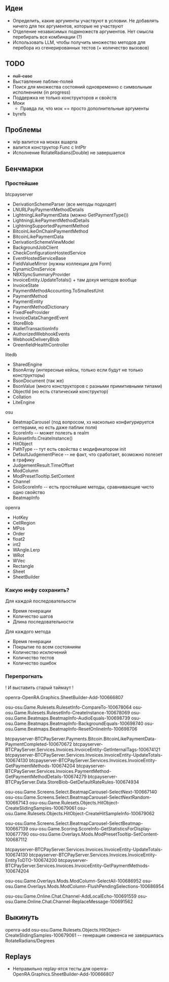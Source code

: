 ## Идеи

- Определить, какие аргументы участвуют в условии. Не добавлять ничего для тех аргументов, которые не участвуют
- Отделение независимых подмножеств аргументов. Нет смысла перебирать все комбинации (?)
- Использовать LLM, чтобы получить множество методов для перебора из сгенерированных тестов (+ количество вызовов)


## TODO

- ~~null-case~~
- Выставление паблик-полей
- Поиск для множества состояний одновременно с символьным исполнением (in progress)
- Поддержка не только конструкторов и свойств
- Моки
  - Правда ли, что мок == просто дополнительные аргументы
- byrefs

## Проблемы

- wlp валится на моках вшарпа
- валится конструктор Func с IntPtr
- Исполнение RotateRadians(Double) не завершается

## Бенчмарки

### Простейшие

btcpayserver

- DerivationSchemeParser (все методы подходят)
- LNURLPayPaymentMethodDetails
- LightningLikePaymentData (можно GetPaymentType())
- LightningLikePaymentMethodDetails
- LightningSupportedPaymentMethod
- BitcoinLikeOnChainPaymentMethod
- BitcoinLikePaymentData
- DerivationSchemeViewModel
- BackgroundJobClient
- CheckConfigurationHostedService
- EventHostedServiceBase
- FieldValueMirror (нужны коллекции для Form)
- DynamicDnsService
- NBXSyncSummaryProvider
- InvoiceEntity.UpdateTotals() + там дохуя методов вообще
- InvoiceState
- PaymentMethodAccounting.ToSmallestUnit
- PaymentMethod
- PaymentEntity
- PaymentMethodDictionary
- FixedFeeProvider
- InvoiceDataChangedEvent
- StoreBlob
- WalletTransactionInfo
- AuthorizedWebhookEvents
- WebhookDeliveryBlob
- GreenfieldHealthController

litedb

- SharedEngine
- BsonArray (интересные кейсы, только если будут не только конструкторы)
- BsonDocument (так же)
- BsonValue (много конструкторов с разными примитивными типами)
- ObjectId (но есть статический конструктор)
- Collation
- LiteEngine


osu
- BeatmapCarousel (под вопросом, хз насколько конфигурируется сеттерами, но есть даже паблик поля)
- ScoreInfo -- может полезть в realm
- RulesetInfo.CreateInstance()
- HitObject
- PathType -- тут есть свойства с модификатором init
- DefaultJudgementPiece -- не факт, что сработает, возможно полезет в графику
- JudgementResult.TimeOffset
- ModColumn
- ModPresetTooltip.SetContent
- Channel
- SoloScoreInfo -- есть простейшие методы, сравнивающие чисто одно свойство
- BeatmapInfo
  
openra

- HotKey
- CellRegion
- MPos
- Order
- float2
- int2
- WAngle.Lerp
- WRot
- WVec
- Rectangle
- Sheet
- SheetBuilder

### Какую инфу сохранить?

Для каждой последовательости

- Время генерации
- Количество шагов
- Длина последовательности

Для каждого метода

- Время генерации
- Покрытие по всем состояниям
- Количество исключений
- Количество тестов
- Количество ошибок

### Перепрогнать
! И выставить старый таймаут !

openra-OpenRA.Graphics.SheetBuilder-Add-100666807

osu-osu.Game.Rulesets.RulesetInfo-CompareTo-100678064
osu-osu.Game.Rulesets.RulesetInfo-CreateInstance-100678069
osu-osu.Game.Beatmaps.BeatmapInfo-AudioEquals-100698739
osu-osu.Game.Beatmaps.BeatmapInfo-BackgroundEquals-100698740
osu-osu.Game.Beatmaps.BeatmapInfo-ResetOnlineInfo-100698706

btcpayserver-BTCPayServer.Payments.Bitcoin.BitcoinLikePaymentData-PaymentCompleted-100670672
btcpayserver-BTCPayServer.Services.Invoices.InvoiceEntity-GetInternalTags-100674121
btcpayserver-BTCPayServer.Services.Invoices.InvoiceEntity-UpdateTotals-100674130
btcpayserver-BTCPayServer.Services.Invoices.InvoiceEntity-GetPaymentMethods-100674204
btcpayserver-BTCPayServer.Services.Invoices.PaymentMethod-GetPaymentMethodDetails-100674279
btcpayserver-BTCPayServer.Data.StoreBlob-GetDefaultRateRules-100674934

osu-osu.Game.Screens.Select.BeatmapCarousel-SelectNext-100667140
osu-osu.Game.Screens.Select.BeatmapCarousel-SelectNextRandom-100667143
osu-osu.Game.Rulesets.Objects.HitObject-CreateSlidingSamples-100679061
osu-osu.Game.Rulesets.Objects.HitObject-CreateHitSampleInfo-100679062

osu-osu.Game.Screens.Select.BeatmapCarousel-SelectBeatmap-100667139
osu-osu.Game.Scoring.ScoreInfo-GetStatisticsForDisplay-100677790
osu-osu.Game.Overlays.Mods.ModPresetTooltip-SetContent-100687112

btcpayserver-BTCPayServer.Services.Invoices.InvoiceEntity-UpdateTotals-100674130
btcpayserver-BTCPayServer.Services.Invoices.InvoiceEntity-EntityToDTO-100674200
btcpayserver-BTCPayServer.Services.Invoices.InvoiceEntity-GetPaymentMethods-100674204

osu-osu.Game.Overlays.Mods.ModColumn-SelectAll-100686952 
osu-osu.Game.Overlays.Mods.ModColumn-FlushPendingSelections-100686954

osu-osu.Game.Online.Chat.Channel-AddLocalEcho-100691559
osu-osu.Game.Online.Chat.Channel-ReplaceMessage-100691562

## Выкинуть

openra-add
osu-osu.Game.Rulesets.Objects.HitObject-CreateSlidingSamples-100679061 -- генерация сиквенса не завершилась
RotateRadians/Degrees

## Replays

- Неправильно replay-ятся тесты для openra-OpenRA.Graphics.SheetBuilder-Add-100666807
